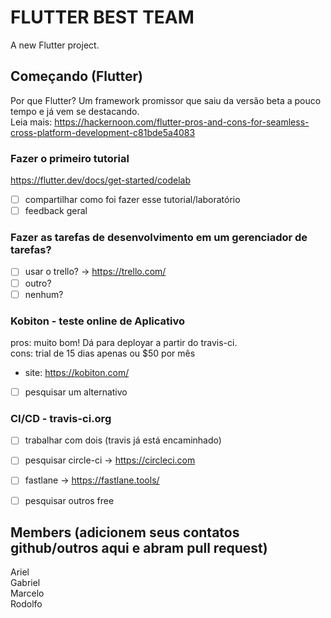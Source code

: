 # FLUTTER BEST TEAM

A new Flutter project.

## Começando (Flutter)  
Por que Flutter? Um framework promissor que saiu da versão beta a pouco tempo e já vem se destacando.  
Leia mais: https://hackernoon.com/flutter-pros-and-cons-for-seamless-cross-platform-development-c81bde5a4083  

### Fazer o primeiro tutorial  

https://flutter.dev/docs/get-started/codelab  
- [ ] compartilhar como foi fazer esse tutorial/laboratório  
- [ ] feedback geral  
    
### Fazer as tarefas de desenvolvimento em um gerenciador de tarefas?  

- [ ] usar o trello? -> https://trello.com/  
- [ ] outro?  
- [ ] nenhum?  
    
### Kobiton - teste online de Aplicativo  
pros: muito bom! Dá para deployar a partir do travis-ci.  
cons: trial de 15 dias apenas ou $50 por mês  
- site: https://kobiton.com/  
- [ ] pesquisar um alternativo  
    
### CI/CD - travis-ci.org  

- [ ] trabalhar com dois (travis já está encaminhado)
- [ ] pesquisar circle-ci -> https://circleci.com  
- [ ] fastlane -> https://fastlane.tools/  
- [ ] pesquisar outros free
    
    
## Members (adicionem seus contatos github/outros aqui e abram pull request)
Ariel  
Gabriel  
Marcelo  
Rodolfo  
